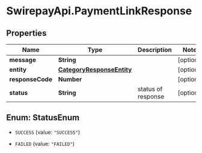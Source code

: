 # SwirepayApi.PaymentLinkResponse

## Properties

Name | Type | Description | Notes
------------ | ------------- | ------------- | -------------
**message** | **String** |  | [optional] 
**entity** | [**CategoryResponseEntity**](CategoryResponseEntity.md) |  | [optional] 
**responseCode** | **Number** |  | [optional] 
**status** | **String** | status of response | [optional] 



## Enum: StatusEnum


* `SUCCESS` (value: `"SUCCESS"`)

* `FAILED` (value: `"FAILED"`)




